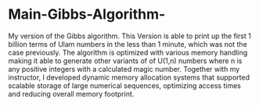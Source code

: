# Main-Gibbs-Algorithm-
My version of the Gibbs algorithm. This Version is able to print up the first 1 billion terms of Ulam numbers in the less than 1 minute, which was not the case previously. The algorithm is optimized with various memory handling making it able to generate other variants of of U(1,n) numbers where n is any positive integers with a calculated magic number. Together with my instructor, I developed dynamic memory allocation systems that supported scalable storage of large numerical sequences, optimizing access times and reducing overall memory footprint.
